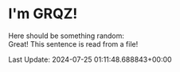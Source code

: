# I'm GRQZ!
Here should be something random:  
Great! This sentence is read from a file!


Last Update: 2024-07-25 01:11:48.688843+00:00
